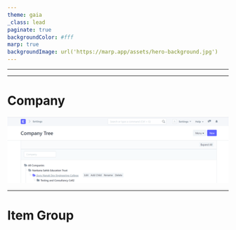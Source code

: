```yaml
---
theme: gaia
_class: lead
paginate: true
backgroundColor: #fff
marp: true
backgroundImage: url('https://marp.app/assets/hero-background.jpg')
---
```

<!--
![bg left:40% 80%](https://marp.app/assets/marp.svg)

# **Marp**

Markdown Presentation Ecosystem

https://marp.app/ 
-->

---

<!--
# How to write slides

Split pages by horizontal ruler (`---`). It's very simple! :satisfied:
-->

---




# Company 

![bg :40% 80%](company.png)

---

# Item Group

<!--
```markdown

```
-->

